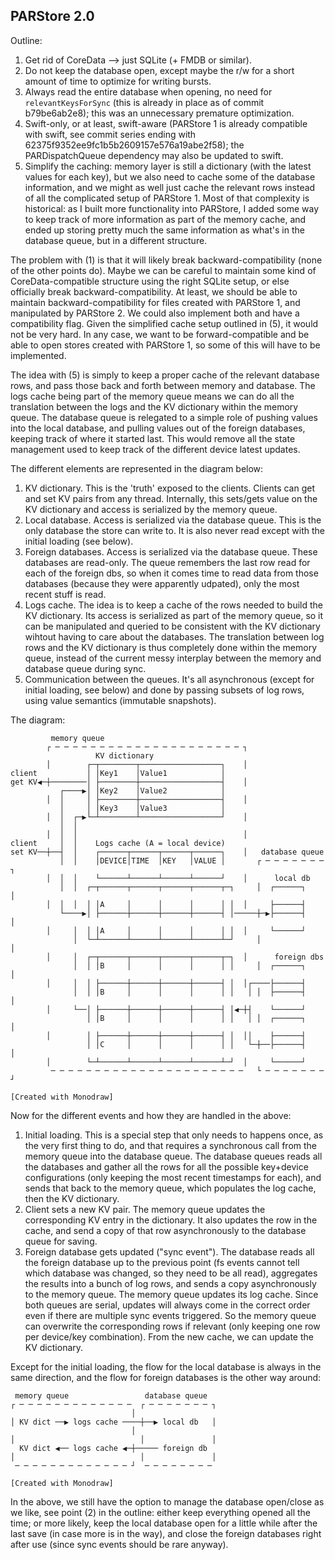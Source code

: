 ## PARStore 2.0

Outline:

1. Get rid of CoreData --> just SQLite (+ FMDB or similar).
2. Do not keep the database open, except maybe the r/w for a short amount of time to optimize for writing bursts.
3. Always read the entire database when opening, no need for `relevantKeysForSync` (this is already in place as of commit b79be6ab2e8); this was an unnecessary premature optimization.
4. Swift-only, or at least, swift-aware (PARStore 1 is already compatible with swift, see commit series ending with 62375f9352ee9fc1b5b2609157e576a19abe2f58); the PARDispatchQueue dependency may also be updated to swift.
5. Simplify the caching: memory layer is still a dictionary (with the latest values for each key), but we also need to cache some of the database information, and we might as well just cache the relevant rows instead of all the complicated setup of PARStore 1. Most of that complexity is historical: as I built more functionality into PARStore, I added some way to keep track of more information as part of the memory cache, and ended up storing pretty much the same information as what's in the database queue, but in a different structure.

The problem with (1) is that it will likely break backward-compatibility (none of the other points do). Maybe we can be careful to maintain some kind of CoreData-compatible structure using the right SQLite setup, or else officially break backward-compatibility. At least, we should be able to maintain backward-compatibility for files created with PARStore 1, and manipulated by PARStore 2. We could also implement both and have a compatibility flag. Given the simplified cache setup outlined in (5), it would not be very hard. In any case, we want to be forward-compatible and be able to open stores created with PARStore 1, so some of this will have to be implemented.

The idea with (5) is simply to keep a proper cache of the relevant database rows, and pass those back and forth between memory and database. The logs cache being part of the memory queue means we can do all the translation between the logs and the KV dictionary within the memory queue. The database queue is relegated to a simple role of pushing values into the local database, and pulling values out of the foreign databases, keeping track of where it started last. This would remove all the state management used to keep track of the different device latest updates.

The different elements are represented in the diagram below:

1. KV dictionary. This is the 'truth' exposed to the clients. Clients can get and set KV pairs from any thread. Internally, this sets/gets value on the KV dictionary and access is serialized by the memory queue.
2. Local database. Access is serialized via the database queue. This is the only database the store can write to. It is also never read except with the initial loading (see below).
3. Foreign databases. Access is serialized via the database queue. These databases are read-only. The queue remembers the last row read for each of the foreign dbs, so when it comes time to read data from those databases (because they were apparently udpated), only the most recent stuff is read.
4. Logs cache. The idea is to keep a cache of the rows needed to build the KV dictionary. Its access is serialized as part of the memory queue, so it can be manipulated and queried to be consistent with the KV dictionary wihtout having to care about the databases. The translation between log rows and the KV dictionary is thus completely done within the memory queue, instead of the current messy interplay between the memory and database queue during sync.
5. Communication between the queues. It's all asynchronous (except for initial loading, see below) and done by passing subsets of log rows, using value semantics (immutable snapshots).

The diagram:

                                                                               
             memory queue                                                      
            ┌ ─ ─ ─ ─ ─ ─ ─ ─ ─ ─ ─ ─ ─ ─ ─ ─ ─ ─ ─ ─ ─ ┐                      
                       KV dictionary                                           
            │        ┌─┬────────┬──────────────────┐    │                      
    client           │ │Key1    │Value1            │                           
    get KV◀─┼────────│ ├────────┼──────────────────┤    │                      
               ┌────▶│ │Key2    │Value2            │                           
            │  │     │ ├────────┼──────────────────┤    │                      
               │     │ │Key3    │Value3            │                           
            │  │  ┌─▶└─┴────────┴──────────────────┘    │                      
               │  │                                                            
            │  │  │                                     │                      
    client     │  │    Logs cache (A = local device)                           
    set KV──┼──┤  │    ┌──────┬──────┬──────┬──────┐    │   database queue     
               │  │    │DEVICE│TIME  │KEY   │VALUE │       ┌ ─ ─ ─ ─ ─ ─ ─ ┐   
            │  │  │    └──────┴──────┴──────┴──────┘    │      local db         
               │  │  ┌─┬──────┬──────┬──────┬──────┬─┐     │  ┌──────┐     │   
            │  │  │  │ │A     │      │      │      │ │  │     ├──────┤         
               └────▶│ ├──────┼──────┼──────┼──────┤ │─────┼─▶├──────┤     │   
            │     │  │ │A     │      │      │      │ │  │     └──────┘         
                  │  └─┴──────┴──────┴──────┴──────┴─┘     │               │   
            │     │  ┌─┬──────┬──────┬──────┬──────┬─┐  │      foreign dbs     
                  │  │ │B     │      │      │      │ │     │  ┌──────┐     │   
            │     │  │ ├──────┼──────┼──────┼──────┤ │  │┌────├──────┤         
                  │  │ │B     │      │      │      │ │   │ │  ├──────┤     │   
            │     └──│ ├──────┼──────┼──────┼──────┤ │◀─┼┤    └──────┘         
                     │ │B     │      │      │      │ │   │ │  ┌──────┐     │   
            │        │ ├──────┼──────┼──────┼──────┤ │  ││    ├──────┤         
                     │ │C     │      │      │      │ │   └─┼──├──────┤     │   
            │        └─┴──────┴──────┴──────┴──────┴─┘  │     └──────┘         
             ─ ─ ─ ─ ─ ─ ─ ─ ─ ─ ─ ─ ─ ─ ─ ─ ─ ─ ─ ─ ─ ─   └ ─ ─ ─ ─ ─ ─ ─ ┘   
    
    [Created with Monodraw]

Now for the different events and how they are handled in the above:

1. Initial loading. This is a special step that only needs to happens once, as the very first thing to do, and that requires a synchronous call from the memory queue into the database queue. The database queues reads all the databases and gather all the rows for all the possible key+device configurations (only keeping the most recent timestamps for each), and sends that back to the memory queue, which populates the log cache, then the KV dictionary.
2. Client sets a new KV pair. The memory queue updates the corresponding KV entry in the dictionary. It also updates the row in the cache, and send a copy of that row asynchronously to the database queue for saving.
3. Foreign database gets updated ("sync event"). The database reads all the foreign database up to the previous point (fs events cannot tell which database was changed, so they need to be all read), aggregates the results into a bunch of log rows, and sends a copy asynchronously to the memory queue. The memory queue updates its log cache. Since both queues are serial, updates will always come in the correct order even if there are multiple sync events triggered. So the memory queue can overwrite the corresponding rows if relevant (only keeping one row per device/key combination). From the new cache, we can update the KV dictionary.

Except for the initial loading, the flow for the local database is always in the same direction, and the flow for foreign databases is the other way around:

                                                  
     memory queue                 database queue  
    ┌ ─ ─ ─ ─ ─ ─ ─ ─ ─ ─ ─ ─ ─  ┌ ─ ─ ─ ─ ─ ─ ─ ┐
                               │                  
    │ KV dict ──▶ logs cache ────┼──▶ local db   │
                               │                  
    │                            │               │
      KV dict ◀── logs cache ◀─┼───── foreign db  
    │                            │               │
     ─ ─ ─ ─ ─ ─ ─ ─ ─ ─ ─ ─ ─ ┘  ─ ─ ─ ─ ─ ─ ─ ─ 
    
    [Created with Monodraw]

In the above, we still have the option to manage the database open/close as we like, see point (2) in the outline: either keep everything opened all the time; or more likely, keep the local database open for a little while after the last save (in case more is in the way), and close the foreign databases right after use (since sync events should be rare anyway).